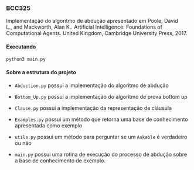 ### BCC325

Implementação do algoritmo de abdução apresentado em Poole, David L., and Mackworth, Alan K.. Artificial Intelligence: Foundations of Computational Agents. United Kingdom, Cambridge University Press, 2017.

#### Executando

```sh
python3 main.py
```

#### Sobre a estrutura do projeto

* `Abduction.py` possui a implementação do algoritmo de abdução

* `Bottom_Up.py` possui a implementação do algoritmo de prova bottom up

* `Clause.py` possui a implementação da representação de cláusula

* `Examples.py` possui um método que retorna uma base de conhecimento apresentada como exemplo

* `utils.py` possui um método para perguntar se um `Askable` é verdadeiro ou não

* `main.py` possui uma rotina de execução do processo de abdução sobre a base de conhecimento de exemplo.
